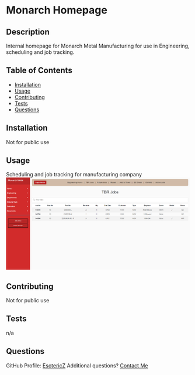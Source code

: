 # Monarch Homepage

## Description
Internal homepage for Monarch Metal Manufacturing for use in Engineering, scheduling and job tracking.

## Table of Contents
- [Installation](#Installation)
- [Usage](#Usage)
- [Contributing](#Contributing)
- [Tests](#Tests)
- [Questions](#Questions)

## Installation
Not for public use

## Usage
Scheduling and job tracking for manufacturing company
![Alt text](/public/images/background.png?raw=true "Screenshot")  

## Contributing
Not for public use

## Tests
n/a

## Questions
GitHub Profile: [EsotericZ](https://www.github.com/EsotericZ)
Additional questions? [Contact Me](mailto:cjsand03@gmail.com)
